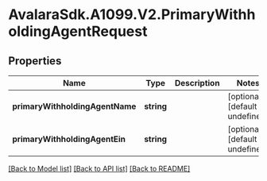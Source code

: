 # AvalaraSdk.A1099.V2.PrimaryWithholdingAgentRequest

## Properties

Name | Type | Description | Notes
------------ | ------------- | ------------- | -------------
**primaryWithholdingAgentName** | **string** |  | [optional] [default to undefined]
**primaryWithholdingAgentEin** | **string** |  | [optional] [default to undefined]

[[Back to Model list]](../../../README.md#documentation-for-models) [[Back to API list]](../../../README.md#documentation-for-api-endpoints) [[Back to README]](../../../README.md)

